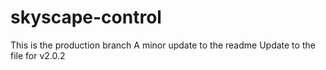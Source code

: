# skyscape-control
This is the production branch
A minor update to the readme
Update to the file for v2.0.2
